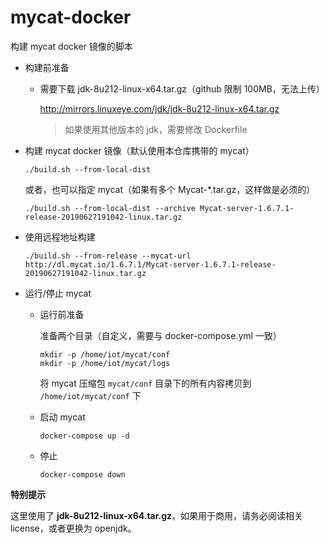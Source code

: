 # mycat-docker
构建 mycat docker 镜像的脚本

- 构建前准备

    - 需要下载 jdk-8u212-linux-x64.tar.gz（github 限制 100MB，无法上传）

        http://mirrors.linuxeye.com/jdk/jdk-8u212-linux-x64.tar.gz

        > 如果使用其他版本的 jdk，需要修改 Dockerfile



- 构建 mycat docker 镜像（默认使用本仓库携带的 mycat）

    ```shell
    ./build.sh --from-local-dist
    ```

    或者，也可以指定 mycat（如果有多个 Mycat-*.tar.gz，这样做是必须的）

    ```shell
    ./build.sh --from-local-dist --archive Mycat-server-1.6.7.1-release-20190627191042-linux.tar.gz
    ```



- 使用远程地址构建

    ```shell
    ./build.sh --from-release --mycat-url http://dl.mycat.io/1.6.7.1/Mycat-server-1.6.7.1-release-20190627191042-linux.tar.gz
    ```



- 运行/停止 mycat

    - 运行前准备

        准备两个目录（自定义，需要与 docker-compose.yml 一致）

        ```shell
        mkdir -p /home/iot/mycat/conf
        mkdir -p /home/iot/mycat/logs
        ```

        将 mycat 压缩包 `mycat/conf` 目录下的所有内容拷贝到 `/home/iot/mycat/conf` 下

    - 启动 mycat

        ```shell
        docker-compose up -d
        ```

    - 停止

        ```shell
        docker-compose down
        ```



**特别提示**

这里使用了 **jdk-8u212-linux-x64.tar.gz**，如果用于商用，请务必阅读相关 license，或者更换为 openjdk。

